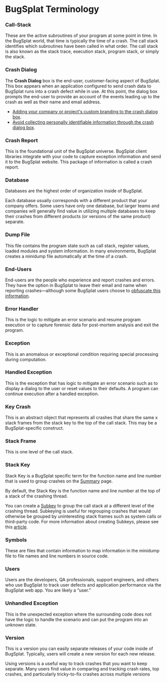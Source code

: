 # BugSplat Terminology

### Call-Stack

These are the active subroutines of your program at some point in time. In the BugSplat world, that time is typically the time of a crash. The call stack identifies which subroutines have been called in what order. The call stack is also known as the stack trace, execution stack, program stack, or simply the stack.

### Crash Dialog

The **Crash Dialog** box is the end-user, customer-facing aspect of BugSplat. This box appears when an application configured to send crash data to BugSplat runs into a crash defect while in use. At this point, the dialog box prompts the end-user to provide an account of the events leading up to the crash as well as their name and email address. 

* [Adding your company or project's custom branding to the crash dialog box](how-tos/customize-the-crash-dialog.md).
* [Avoid collecting personally identifiable information through the crash dialog box](../introduction/production/security-privacy-and-compliance/avoid-collecting-personally-identifiable-information-pii.md).

### Crash Report

This is the foundational unit of the BugSplat universe. BugSplat client libraries integrate with your code to capture exception information and send it to the BugSplat website. This package of information is called a crash report.

### Database

Databases are the highest order of organization inside of BugSplat.

Each database usually corresponds with a different product that your company offers. Some users have only one database, but larger teams and companies will generally find value in utilizing multiple databases to keep their crashes from different products \(or versions of the same product\) separate.

### Dump File

This file contains the program state such as call stack, register values, loaded modules and system information. In many environments, BugSplat creates a minidump file automatically at the time of a crash.

### End-Users

End-users are the people who experience and report crashes and errors. They have the option in BugSplat to leave their email and name when reporting crashes—although some BugSplat users choose to [obfuscate this information](../introduction/production/security-privacy-and-compliance/avoid-collecting-personally-identifiable-information-pii.md).

### Error Handler

This is the logic to mitigate an error scenario and resume program execution or to capture forensic data for post-mortem analysis and exit the program.

### Exception

This is an anomalous or exceptional condition requiring special processing during computation.

### Handled Exception

This is the exception that has logic to mitigate an error scenario such as to display a dialog to the user or reset values to their defaults. A program can continue execution after a handled exception.

### Key Crash

This is an abstract object that represents all crashes that share the same x stack frames from the stack key to the top of the call stack. This may be a BugSplat-specific construct.

### Stack Frame

This is one level of the call stack.

### Stack Key

Stack Key is a BugSplat specific term for the function name and line number that is used to group crashes on the [Summary](https://app.bugsplat.com/v2/summary) page. 

By default, the Stack Key is the function name and line number at the top of a stack of the crashing thread. 

You can create a [Subkey](../introduction/development/using-subkeying-to-find-difficult-crashes.md) to group the call stack at a different level of the crashing thread. Subkeying is useful for regrouping crashes that would otherwise be grouped by uninteresting stack frames such as system calls or third-party code. For more information about creating Subkeys, please see this [article](../introduction/development/using-subkeying-to-find-difficult-crashes.md).

### Symbols

These are files that contain information to map information in the minidump file to file names and line numbers in source code.

### Users

Users are the developers, QA professionals, support engineers, and others who use BugSplat to track user defects and application performance via the BugSplat web app. You are likely a “user.”

### Unhandled Exception

This is the unexpected exception where the surrounding code does not have the logic to handle the scenario and can put the program into an unknown state.

### Version

This is a version you can easily separate releases of your code inside of BugSplat. Typically, users will create a new version for each new release.

Using versions is a useful way to track crashes that you want to keep separate. Many users find value in comparing and tracking crash rates, top crashes, and particularly tricky-to-fix crashes across multiple versions

### 

### 

